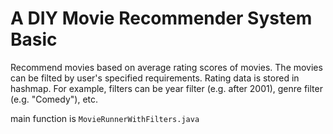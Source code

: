 # A DIY Movie Recommender System Basic
Recommend movies based on average rating scores of movies. The movies can be filted by user's specified requirements. Rating data is stored in hashmap. For example, filters can be year filter (e.g. after 2001), genre filter (e.g. "Comedy"), etc.

main function is ```MovieRunnerWithFilters.java```
